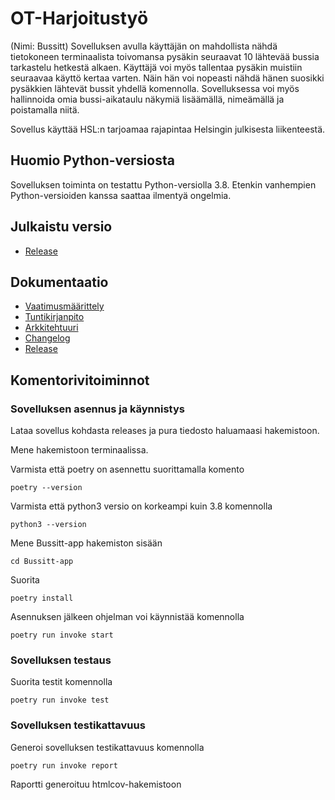# OT-Harjoitustyö

(Nimi: Bussitt) Sovelluksen avulla käyttäjän on mahdollista nähdä tietokoneen terminaalista toivomansa pysäkin seuraavat 10 lähtevää bussia tarkastelu hetkestä alkaen. Käyttäjä voi myös tallentaa pysäkin muistiin seuraavaa käyttö kertaa varten. Näin hän voi nopeasti nähdä hänen suosikki pysäkkien lähtevät bussit yhdellä komennolla. Sovelluksessa voi myös hallinnoida omia bussi-aikataulu näkymiä lisäämällä, nimeämällä ja poistamalla niitä. 

Sovellus käyttää HSL:n tarjoamaa rajapintaa Helsingin julkisesta liikenteestä.

## Huomio Python-versiosta
Sovelluksen toiminta on testattu Python-versiolla 3.8. Etenkin vanhempien Python-versioiden kanssa saattaa ilmentyä ongelmia.

## Julkaistu versio
- [Release](https://github.com/sutigit/ot-harjoitustyo/releases/tag/viikko5)


## Dokumentaatio

- [Vaatimusmäärittely](https://github.com/sutigit/ot-harjoitustyo/blob/master/bussitt-app/dokumentaatio/vaatimusmaarittely.md)
- [Tuntikirjanpito](https://github.com/sutigit/ot-harjoitustyo/blob/master/bussitt-app/dokumentaatio/tuntikirjanpito.md)
- [Arkkitehtuuri](https://github.com/sutigit/ot-harjoitustyo/blob/master/bussitt-app/dokumentaatio/arkkitehtuuri.md)
- [Changelog](https://github.com/sutigit/ot-harjoitustyo/blob/master/bussitt-app/dokumentaatio/changelog.md)
- [Release](https://github.com/sutigit/ot-harjoitustyo/releases/tag/viikko5)

## Komentorivitoiminnot

### Sovelluksen asennus ja käynnistys

Lataa sovellus kohdasta releases ja pura tiedosto haluamaasi hakemistoon.

Mene hakemistoon terminaalissa.

Varmista että poetry on asennettu suorittamalla komento
```
poetry --version
```

Varmista että python3 versio on korkeampi kuin 3.8 komennolla
```
python3 --version
```

Mene Bussitt-app hakemiston sisään 
```
cd Bussitt-app
```

Suorita 
```
poetry install
```

Asennuksen jälkeen ohjelman voi käynnistää komennolla 
```
poetry run invoke start
```



### Sovelluksen testaus

Suorita testit komennolla

```
poetry run invoke test
```

### Sovelluksen testikattavuus

Generoi sovelluksen testikattavuus komennolla

```
poetry run invoke report
```
Raportti generoituu htmlcov-hakemistoon